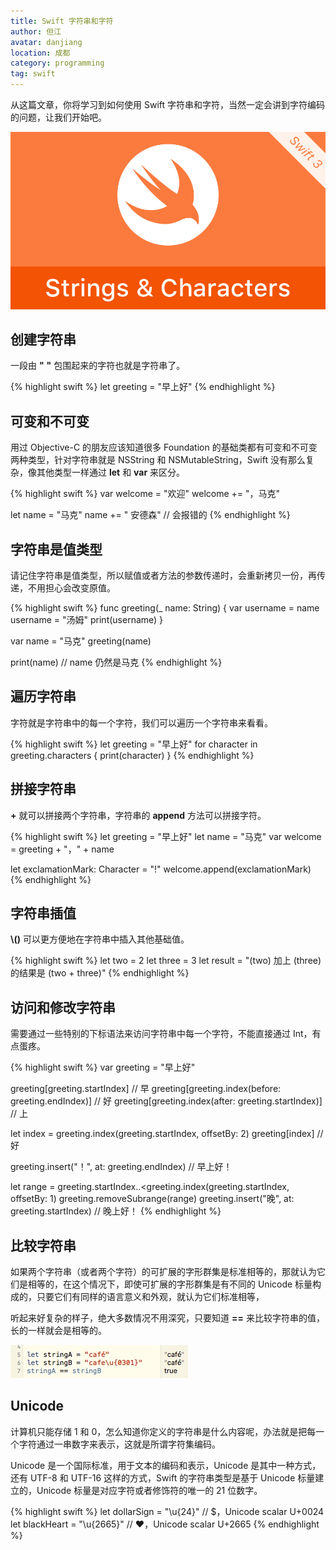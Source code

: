 ```yaml
---
title: Swift 字符串和字符
author: 但江
avatar: danjiang
location: 成都 
category: programming
tag: swift
---
```


从这篇文章，你将学习到如何使用 Swift 字符串和字符，当然一定会讲到字符编码的问题，让我们开始吧。

![Swift Strings and Characters](/images/swift-strings-and-characters.jpg)

## 创建字符串

一段由 **"** **"** 包围起来的字符也就是字符串了。

{% highlight swift %}
let greeting = "早上好"
{% endhighlight %}

## 可变和不可变

用过 Objective-C 的朋友应该知道很多 Foundation 的基础类都有可变和不可变两种类型，针对字符串就是 NSString 和 NSMutableString，Swift 没有那么复杂，像其他类型一样通过 **let** 和 **var** 来区分。

{% highlight swift %}
var welcome = "欢迎"
welcome += "，马克"

let name = "马克"
name += " 安德森" // 会报错的
{% endhighlight %}

## 字符串是值类型

请记住字符串是值类型，所以赋值或者方法的参数传递时，会重新拷贝一份，再传递，不用担心会改变原值。

{% highlight swift %}
func greeting(_ name: String) {
  var username = name
  username = "汤姆"
  print(username)
}

var name = "马克"
greeting(name)

print(name) // name 仍然是马克
{% endhighlight %}

## 遍历字符串

字符就是字符串中的每一个字符，我们可以遍历一个字符串来看看。

{% highlight swift %}
let greeting = "早上好"
for character in greeting.characters {
  print(character)
}
{% endhighlight %}

## 拼接字符串

**+** 就可以拼接两个字符串，字符串的 **append** 方法可以拼接字符。

{% highlight swift %}
let greeting = "早上好"
let name = "马克"
var welcome = greeting + "，" + name

let exclamationMark: Character = "!"
welcome.append(exclamationMark)
{% endhighlight %}

## 字符串插值

**\\()** 可以更方便地在字符串中插入其他基础值。

{% highlight swift %}
let two = 2
let three = 3
let result = "\(two) 加上 \(three) 的结果是 \(two + three)"
{% endhighlight %}

## 访问和修改字符串

需要通过一些特别的下标语法来访问字符串中每一个字符，不能直接通过 Int，有点蛋疼。

{% highlight swift %}
var greeting = "早上好"

greeting[greeting.startIndex] // 早
greeting[greeting.index(before: greeting.endIndex)] // 好
greeting[greeting.index(after: greeting.startIndex)] // 上

let index = greeting.index(greeting.startIndex, offsetBy: 2)
greeting[index] // 好

greeting.insert("！", at: greeting.endIndex) // 早上好！

let range = greeting.startIndex..<greeting.index(greeting.startIndex, offsetBy: 1)
greeting.removeSubrange(range)
greeting.insert("晚", at: greeting.startIndex) // 晚上好！
{% endhighlight %}

## 比较字符串

如果两个字符串（或者两个字符）的可扩展的字形群集是标准相等的，那就认为它们是相等的，在这个情况下，即使可扩展的字形群集是有不同的 Unicode 标量构成的，只要它们有同样的语言意义和外观，就认为它们标准相等，

听起来好复杂的样子，绝大多数情况不用深究，只要知道 **==** 来比较字符串的值，长的一样就会是相等的。

![Swift Strings Equal](/images/swift-strings-equal.jpg)

## Unicode

计算机只能存储 1 和 0，怎么知道你定义的字符串是什么内容呢，办法就是把每一个字符通过一串数字来表示，这就是所谓字符集编码。

Unicode 是一个国际标准，用于文本的编码和表示，Unicode 是其中一种方式，还有 UTF-8 和 UTF-16 这样的方式，Swift 的字符串类型是基于 Unicode 标量建立的，Unicode 标量是对应字符或者修饰符的唯一的 21 位数字。

{% highlight swift %}
let dollarSign = "\u{24}" // $，Unicode scalar U+0024
let blackHeart = "\u{2665}" // ♥，Unicode scalar U+2665
{% endhighlight %}
